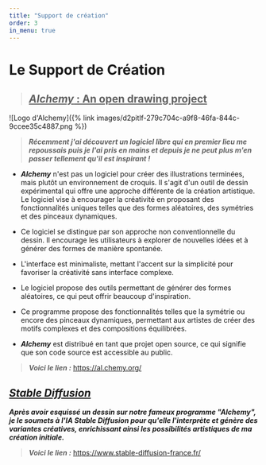 ```yaml
---
title: "Support de création"
order: 3
in_menu: true
---
```

# Le Support de Création

> ## <ins>***Alchemy*** : An open drawing project<ins>

![Logo d'Alchemy]({% link images/d2pitlf-279c704c-a9f8-46fa-844c-9ccee35c4887.png %})


> ***Récemment j'ai découvert un logiciel libre qui en premier lieu me repoussais puis je l'ai pris en mains et depuis je ne peut plus m'en passer tellement qu'il est inspirant !***


- ***Alchemy*** n'est pas un logiciel pour créer des illustrations terminées, mais plutôt un environnement de croquis. 
Il s'agit d'un outil de dessin expérimental qui offre une approche différente de la création artistique. Le logiciel vise à encourager la créativité en proposant des fonctionnalités uniques telles que des formes aléatoires, des symétries et des pinceaux dynamiques.

- Ce logiciel se distingue par son approche non conventionnelle du dessin. Il encourage les utilisateurs à explorer de nouvelles idées et à générer des formes de manière spontanée.

- L'interface est minimaliste, mettant l'accent sur la simplicité pour favoriser la créativité sans interface complexe.

- Le logiciel propose des outils permettant de générer des formes aléatoires, ce qui peut offrir beaucoup d'inspiration.

- Ce programme propose des fonctionnalités telles que la symétrie ou encore des pinceaux dynamiques, permettant aux artistes de créer des motifs complexes et des compositions équilibrées.

- ***Alchemy*** est distribué en tant que projet open source, ce qui signifie que son code source est accessible au public. 

>  ***Voici le lien :***
<https://al.chemy.org/> 

## <ins> ***Stable Diffusion*** <ins>


***Après avoir esquissé un dessin sur notre fameux programme "Alchemy", je le soumets à l'IA Stable Diffusion pour qu'elle l'interprète et génère des variantes créatives, enrichissant ainsi les possibilités artistiques de ma création initiale.***

> ***Voici le lien :***
<https://www.stable-diffusion-france.fr/> 